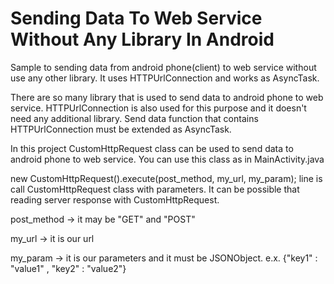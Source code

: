 # Sending Data To Web Service Without Any Library In Android
Sample to sending data from android phone(client) to web service without use any other library. It uses HTTPUrlConnection and works as
AsyncTask.

There are so many library that is used to send data to android phone to web service. HTTPUrlConnection is also used for this purpose and
it doesn't need any additional library. Send data function that contains HTTPUrlConnection must be extended as AsyncTask.

In this project CustomHttpRequest class can be used to send data to android phone to web service. You can use this class as in
MainActivity.java

new CustomHttpRequest().execute(post_method, my_url, my_param); line is call CustomHttpRequest class with parameters. It can be possible
that reading server response with CustomHttpRequest.

post_method -> it may be "GET" and "POST"

my_url      -> it is our url

my_param    -> it is our parameters and it must be JSONObject. e.x. {"key1" : "value1" , "key2" : "value2"}
